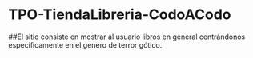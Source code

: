 # TPO-TiendaLibreria-CodoACodo
##El sitio consiste en mostrar al usuario libros en general  centrándonos específicamente en el  genero de terror gótico. 
